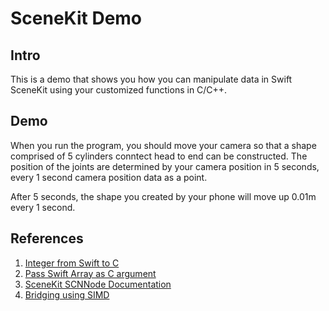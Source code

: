 # SceneKit Demo

## Intro

This is a demo that shows you how you can manipulate data in Swift SceneKit using your customized functions in C/C++.

## Demo

When you run the program, you should move your camera so that a shape comprised of 5 cylinders conntect head to end can be constructed. The position of the joints are determined by your camera position in 5 seconds, every 1 second camera position data as a point.

After 5 seconds, the shape you created by your phone will move up 0.01m every 1 second.

## References
1. [Integer from Swift to C](https://stackoverflow.com/questions/32478352/pass-int-to-c-function)
2. [Pass Swift Array as C argument](https://gist.github.com/kirsteins/6d6e96380db677169831)
3. [SceneKit SCNNode Documentation](https://developer.apple.com/documentation/scenekit/scnnode)
4. [Bridging using SIMD](https://developer.huawei.com/consumer/cn/forum/topic/41600165?fid=19)
